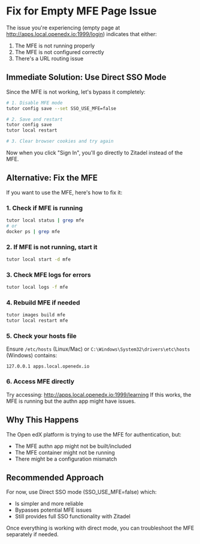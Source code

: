 # Fix for Empty MFE Page Issue

The issue you're experiencing (empty page at http://apps.local.openedx.io:1999/login) indicates that either:
1. The MFE is not running properly
2. The MFE is not configured correctly
3. There's a URL routing issue

## Immediate Solution: Use Direct SSO Mode

Since the MFE is not working, let's bypass it completely:

```bash
# 1. Disable MFE mode
tutor config save --set SSO_USE_MFE=false

# 2. Save and restart
tutor config save
tutor local restart

# 3. Clear browser cookies and try again
```

Now when you click "Sign In", you'll go directly to Zitadel instead of the MFE.

## Alternative: Fix the MFE

If you want to use the MFE, here's how to fix it:

### 1. Check if MFE is running
```bash
tutor local status | grep mfe
# or
docker ps | grep mfe
```

### 2. If MFE is not running, start it
```bash
tutor local start -d mfe
```

### 3. Check MFE logs for errors
```bash
tutor local logs -f mfe
```

### 4. Rebuild MFE if needed
```bash
tutor images build mfe
tutor local restart mfe
```

### 5. Check your hosts file
Ensure `/etc/hosts` (Linux/Mac) or `C:\Windows\System32\drivers\etc\hosts` (Windows) contains:
```
127.0.0.1 apps.local.openedx.io
```

### 6. Access MFE directly
Try accessing: http://apps.local.openedx.io:1999/learning
If this works, the MFE is running but the authn app might have issues.

## Why This Happens

The Open edX platform is trying to use the MFE for authentication, but:
- The MFE authn app might not be built/included
- The MFE container might not be running
- There might be a configuration mismatch

## Recommended Approach

For now, use Direct SSO mode (SSO_USE_MFE=false) which:
- Is simpler and more reliable
- Bypasses potential MFE issues
- Still provides full SSO functionality with Zitadel

Once everything is working with direct mode, you can troubleshoot the MFE separately if needed.